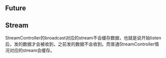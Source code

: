 ## Future

## Stream
StreamController的broadcast对应的stream不会缓存数据，也就是说开始listen后，发的数据才会被收到，之前发的数据不会收到。而普通StreamController情况对应的stream会缓存。